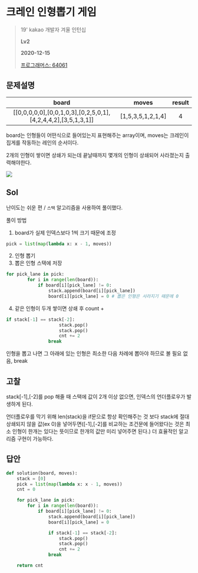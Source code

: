 # 크레인 인형뽑기 게임
> 19' kakao 개발자 겨울 인턴십   
>
> **Lv2**
>
> **2020-12-15**
>
> [프로그래머스: 64061](https://programmers.co.kr/learn/courses/30/lessons/64061)


## 문제설명
| board	| moves	| result |
| :----------------------------: | :-----: | :-----: |
|[[0,0,0,0,0],[0,0,1,0,3],[0,2,5,0,1],[4,2,4,4,2],[3,5,1,3,1]]|	[1,5,3,5,1,2,1,4]	|4|

board는 인형들이 어떤식으로 들어있는지 표현해주는 array이며,
moves는 크레인이 집게를 작동하는 레인의 순서이다.

2개의 인형이 쌓이면 상쇄가 되는데 끝날때까지 몇개의 인형이 상쇄되어 사라졌는지 출력해야한다.

<img src="https://grepp-programmers.s3.ap-northeast-2.amazonaws.com/files/production/8569d736-091e-4771-b2d3-7a6e95a20c22/crane_game_103.gif">


## Sol

난이도는 쉬운 편 / `스택` 알고리즘을 사용하여 풀이했다.

풀이 방법
1. board가 실제 인덱스보다 1씩 크기 때문에 조정

```python
pick = list(map(lambda x: x - 1, moves))
```

2. 인형 뽑기
3. 뽑은 인형 스택에 저장
```python
for pick_lane in pick:
        for i in range(len(board)):
            if board[i][pick_lane] != 0:
                stack.append(board[i][pick_lane])
                board[i][pick_lane] = 0 # 뽑은 인형은 사라지기 때문에 0
```

4. 같은 인형이 두개 쌓이면 상쇄 후 count +
```python
if stack[-1] == stack[-2]:
                    stack.pop()
                    stack.pop()
                    cnt += 2
                break
```
인형을 뽑고 나면 그 아래에 있는 인형은 최소한 다음 차례에 뽑아야 하므로 볼 필요 없음, break


## 고찰
stack[-1],[-2]를 pop 해줄 때 스택에 값이 2개 이상 없으면, 인덱스의 언더플로우가 발생하게 된다.

언더플로우를 막기 위해 len(stack)을 if문으로 항상 확인해주는 것 보다 stack에 절대 상쇄되지 않을 값(ex 0)을 넣어두면([-1],[-2]를 비교하는 조건문에 들어왔다는 것은 최소 인형이 한개는 있다는 뜻이므로 한개의 값만 미리 넣어주면 된다.) 
더 효율적인 알고리즘 구현이 가능하다.


## 답안
```python
def solution(board, moves):
    stack = [0]
    pick = list(map(lambda x: x - 1, moves))
    cnt = 0

    for pick_lane in pick:
        for i in range(len(board)):
            if board[i][pick_lane] != 0:
                stack.append(board[i][pick_lane])
                board[i][pick_lane] = 0

                if stack[-1] == stack[-2]:
                    stack.pop()
                    stack.pop()
                    cnt += 2
                break

    return cnt
```